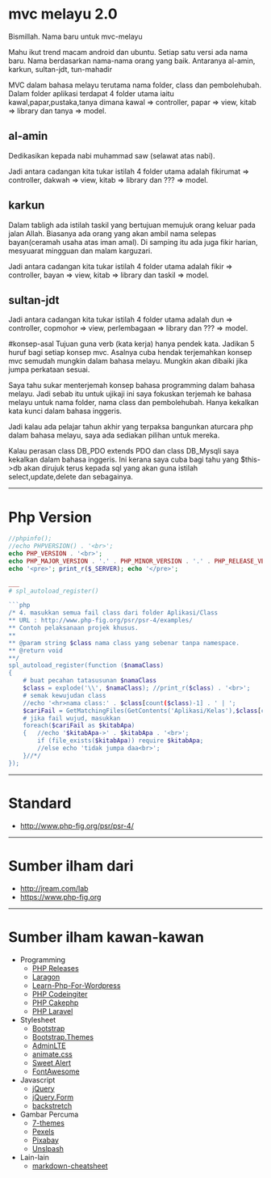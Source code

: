 # mvc melayu 2.0
Bismillah. Nama baru untuk mvc-melayu

Mahu ikut trend macam android dan ubuntu.
Setiap satu versi ada nama baru.
Nama berdasarkan nama-nama orang yang baik.
Antaranya al-amin, karkun, sultan-jdt, tun-mahadir

MVC dalam bahasa melayu terutama nama folder, class dan pembolehubah.
Dalam folder aplikasi terdapat 4 folder utama iaitu kawal,papar,pustaka,tanya 
dimana kawal => controller, papar => view, kitab => library dan tanya => model. 

## al-amin
Dedikasikan kepada nabi muhammad saw (selawat atas nabi).

Jadi antara cadangan kita tukar istilah 4 folder utama adalah
fikirumat => controller, dakwah => view, kitab => library dan  ??? => model. 

## karkun
Dalam tabligh ada istilah taskil yang bertujuan memujuk orang keluar pada jalan Allah.
Biasanya ada orang yang akan ambil nama selepas bayan(ceramah usaha atas iman amal).
Di samping itu ada juga fikir harian, mesyuarat mingguan dan malam karguzari.

Jadi antara cadangan kita tukar istilah 4 folder utama adalah
fikir => controller, bayan => view, kitab => library dan taskil => model. 

## sultan-jdt

Jadi antara cadangan kita tukar istilah 4 folder utama adalah
dun => controller, copmohor => view, perlembagaan => library dan ??? => model. 

#konsep-asal
Tujuan guna verb (kata kerja) hanya pendek kata. Jadikan 5 huruf bagi setiap konsep mvc. 
Asalnya cuba hendak terjemahkan konsep mvc semudah mungkin dalam bahasa melayu. 
Mungkin akan dibaiki jika jumpa perkataan sesuai.

Saya tahu sukar menterjemah konsep bahasa programming dalam bahasa melayu. 
Jadi sebab itu untuk ujikaji ini saya fokuskan terjemah ke bahasa melayu untuk 
nama folder, nama class dan pembolehubah. Hanya kekalkan kata kunci dalam bahasa inggeris.

Jadi kalau ada pelajar tahun akhir yang terpaksa bangunkan aturcara php dalam bahasa melayu, 
saya ada sediakan pilihan untuk mereka.

Kalau perasan class DB_PDO extends PDO dan class DB_Mysqli saya kekalkan dalam bahasa inggeris. 
Ini kerana saya cuba bagi tahu yang $this->db akan dirujuk terus kepada 
sql yang akan guna istilah select,update,delete dan sebagainya.

___
# Php Version

```php
//phpinfo();
//echo PHPVERSION() . '<br>';
echo PHP_VERSION . '<br>';
echo PHP_MAJOR_VERSION . '.' . PHP_MINOR_VERSION . '.' . PHP_RELEASE_VERSION . '<br>';
echo '<pre>'; print_r($_SERVER); echo '</pre>';

___
# spl_autoload_register()

```php
/* 4. masukkan semua fail class dari folder Aplikasi/Class
** URL : http://www.php-fig.org/psr/psr-4/examples/
** Contoh pelaksanaan projek khusus.
**
** @param string $class nama class yang sebenar tanpa namespace.
** @return void
**/
spl_autoload_register(function ($namaClass)
{
	# buat pecahan tatasusunan $namaClass
	$class = explode('\\', $namaClass); //print_r($class) . '<br>';
	# semak kewujudan class
	//echo '<hr>nama class:' . $class[count($class)-1] . ' | ';
	$cariFail = GetMatchingFiles(GetContents('Aplikasi/Kelas'),$class[count($class)-1] . '.php');
	# jika fail wujud, masukkan
	foreach($cariFail as $kitabApa)
	{	//echo '$kitabApa->' . $kitabApa . '<br>';
		if (file_exists($kitabApa)) require $kitabApa;
		//else echo 'tidak jumpa daa<br>';
	}//*/
});
```
___
# Standard
* http://www.php-fig.org/psr/psr-4/

___
# Sumber ilham dari 
* http://jream.com/lab
* https://www.php-fig.org

___
# Sumber ilham kawan-kawan
* Programming
  * [PHP Releases](https://windows.php.net/downloads/releases)
  * [Laragon](https://laragon.org)
  * [Learn-Php-For-Wordpress](https://code.tutsplus.com/courses/learn-php-for-wordpress/lessons/php-in-the-loop)
  * [PHP Codeingiter](https://codeigniter.com)
  * [PHP Cakephp](https://cakephp.org)
  * [PHP Laravel](https://laravel.com)
* Stylesheet
  * [Bootstrap](http://getbootstrap.com)
  * [Bootstrap.Themes](http://bootstrap.themes.guide)
  * [AdminLTE](https://adminlte.io/themes/AdminLTE)
  * [animate.css](https://daneden.github.io/animate.css)
  * [Sweet Alert](http://t4t5.github.io/sweetalert)
  * [FontAwesome](http://fortawesome.github.io/Font-Awesome)
* Javascript
  * [jQuery](http://jquery.com)
  * [jQuery.Form](http://malsup.com/jquery/form)
  * [backstretch](http://srobbin.com/jquery-plugins/backstretch)
* Gambar Percuma
  * [7-themes](http://7-themes.com)
  * [Pexels](https://pexels.com)
  * [Pixabay](https://pixabay.com)
  * [Unslpash](https://unsplash.com)
* Lain-lain
  * [markdown-cheatsheet](https://guides.github.com/pdfs/markdown-cheatsheet-online.pdf)